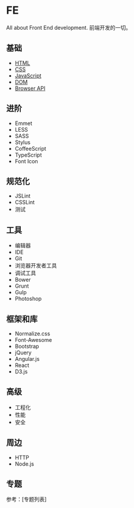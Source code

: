FE
====

All about Front End development. 前端开发的一切。

基础
----

+ [HTML](./html/readme.md)
+ [CSS](./css/readme.md)
+ [JavaScript](./javascript/readme.md)
+ [DOM](./dom/readme.md)
+ [Browser API](./browser-api/readme.md)

进阶
----

+ Emmet
+ LESS
+ SASS
+ Stylus
+ CoffeeScript
+ TypeScript
+ Font Icon

规范化
----

+ JSLint
+ CSSLint
+ 测试

工具
----

+ 编辑器
+ IDE
+ Git
+ 浏览器开发者工具
+ 调试工具
+ Bower
+ Grunt
+ Gulp
+ Photoshop

框架和库
----

+ Normalize.css
+ Font-Awesome
+ Bootstrap
+ jQuery
+ Angular.js
+ React
+ D3.js

高级
----

+ 工程化
+ 性能
+ 安全

周边
----

+ HTTP
+ Node.js

专题
----

参考：[专题列表]
